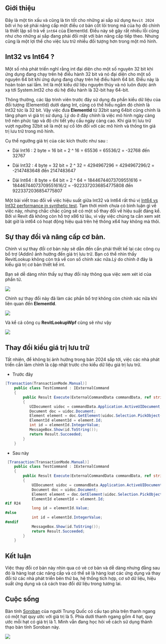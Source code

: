 
## Giới thiệu

Đây là một tin xấu và cũng là tin tốt cho những ai sắp sử dụng `Revit 2024` bởi vì họ sẽ phải nâng cấp một điều cơ bản cốt lõi trong mã của họ đó chính là thiết lập số trả về `int64` của ElementId. Điều này sẽ gây rất nhiều lỗi cũng như cho những ai sắp đang phải đối mặt với bản nâng cấp tiếp theo. Nhưng cũng là một lợi thế cho việc lưu trữ nhiều đối tượng hơn trong một mô hình.

## Int32 vs Int64 ? 

Một số nhà phát triển nghĩ rằng int đại diện cho một số nguyên 32 bit khi ứng dụng đang chạy trên hệ điều hành 32 bit và nó đại diện cho một số nguyên 64 bit khi ứng dụng đang chạy trên hệ điều hành 64 bit. Điều này là hoàn toàn sai lầm. Int là một kiểu dữ liệu nguyên thủy và nó luôn được ánh xạ tới System.Int32 cho dù hệ điều hành là 32-bit hay 64-bit.

Thông thường, các lập trình viên trước đây sử dụng đa phần kiểu dữ liệu của đối tượng (ElementId) dưới dạng Int, cũng có thể hiểu ngầm đó chính là Int32 tức là 32 bit. Vậy việc đưa **ElementId** từ 32bit sang 64bit cũng chính là tăng phạm vì giá trị sử dụng. Lý do ở đây chính là việc mô hình ngày càng trở nên phức tạp và độ chi tiết yêu cầu ngày càng cao. Khi giá trị lưu trữ vượt ngưỡng 32bit sẽ là một sự cố lớn đối với các mô hình và thông tin giá trị lưu trữ trong mô hình.

Cụ thể ngưỡng giá trị của các kích thước như sau :

- Dải Int16 : 2 byte = 16 bit = 2 ^ 16 = 65536 = 65536/2 = -32768 đến 32767

- Dải Int32 : 4 byte = 32 bit = 2 ^ 32 = 4294967296 = 4294967296/2 = -2147483648 đến 2147483647

- Dải Int64 : 8 byte = 64 bit = 2 ^ 64 = 18446744073709551616 = 18446744073709551616/2 = -9223372036854775808 đến 9223372036854775807

Một bài viết trao đổi về việc hiệu suất giữa Int32 và Int64 rất thú vị <a href="https://www.reddit.com/r/golang/comments/kxej0b/int64_vs_int32_performance_in_synthetic_test" target="_blank">Int64 vs Int32 performance in synthetic test</a>. Tạm thời mình chưa có bình luận gì về việc này, nhưng chắc chắc cũng sẽ có một số thay đổi về hiệu suất đáng kể. Bởi vì Revit đã không còn hỗ trợ x86 từ lâu, vì vậy việc chúng ta cần xem xét bât giờ là int64 có hoạt động hiệu quả trên hệ thông x64 hay không mà thôi.

## Sự thay đổi và nâng cấp cơ bản.

Chính vì sự thay đổi cơ bản này sẽ dẫn đến cần phải thiết kế lại các công cụ bổ trợ (Addin) ảnh hưởng đến giá trị lưu trữ. Bạn có thể nhìn thấy RevitLookup không còn trả về con số chính xác nữa.Lý do chính ở đây là kiểu giá trị cơ bản thiết kế int.

Bạn sẽ dễ dàng nhìn thấy sự thay đổi này thông qua việc xem xét id của phần tử.

![](pic/firefox_twrr936bTU.png)

Chính sự thay đổi này đã làm các phần bổ trợ không còn chính xác nữa khi liên quan đến **ElementId**.

![](pic/firefox_ygBERGUF6k.png)

Và kể cả công cụ **RevitLookupWpf** cũng sẽ như vậy 

![](pic/firefox_eT07dQCnTc.png)


## Thay đổi kiểu giá trị lưu trữ

Tất nhiên, để không bị ảnh hưởng trong bản 2024 sắp tới, việc các nhà phát triển cần làm chính là cập nhật trước cho kiểu dữ liệu giá trị lưu trữ.

- Trước đây

```cs
[Transaction(TransactionMode.Manual)]
    public class TestCommand : IExternalCommand
    {
        public Result Execute(ExternalCommandData commandData, ref string message, ElementSet elements)
        {
           UIDocument uidoc = commandData.Application.ActiveUIDocument;
           Document doc = uidoc.Document;
           Element element = doc.GetElement(uidoc.Selection.PickObject(ObjectType.Element));
           ElementId elementId = element.Id;
           int id = elementId.IntegerValue;
           MessageBox.Show(id.ToString());
           return Result.Succeeded;
        }
    }
```

- Sau này

```cs
 [Transaction(TransactionMode.Manual)]
    public class TestCommand : IExternalCommand
    {
        public Result Execute(ExternalCommandData commandData, ref string message, ElementSet elements)
        {
            UIDocument uidoc = commandData.Application.ActiveUIDocument;
            Document doc = uidoc.Document;
            Element element = doc.GetElement(uidoc.Selection.PickObject(ObjectType.Element));
            ElementId elementId = element.Id;
#if R24
            long id = elementId.Value;
#else
            int id = elementId.IntegerValue;
#endif
            MessageBox.Show(id.ToString());
            return Result.Succeeded;
        }
    }
```

## Kết luận

Việc thay đổi cơ bản này nhìn qua có vẻ cơ bản và dễ dàng nhưng đằng sau đó là hàng loạt các nâng cấp và có thể sẽ là hàng loạt các ứng dụng và thay đổi từ các nhà phát triển bên thứ ba, hệ thống tích hợp, cơ sở dữ liệu, hiệu suất ứng dụng và cả cách trao đổi dữ liệu trong tương lai.

## Cuộc sống 

Bàn tính <a href="https://en.wikipedia.org/wiki/Soroban" target="_blank">Soroban</a> của người Trung Quốc có cấu tạo phía trên thanh ngang có một hạt quy ước với giá trị là 5.
Phía dưới thanh ngang gồm 4 hạt, quy ước mỗi hạt có giá trị là 1. Mình vẫn đang học hỏi về cách sử dụng thành thạo bàn tính Soroban này.

![](pic/_Image_3d40f328-3e70-48de-9370-14eef5021b8b.png)